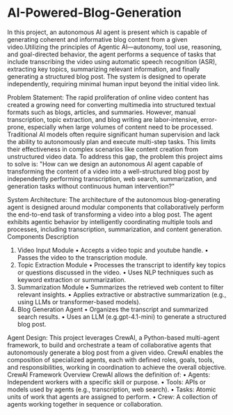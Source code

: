 # AI-Powered-Blog-Generation
In this project, an autonomous AI agent is present which is capable of generating coherent and informative blog content from a given video.Utilizing the principles of Agentic AI—autonomy, tool use, reasoning, and goal-directed behavior, the agent performs a sequence of tasks that include transcribing the video using automatic speech recognition (ASR), extracting key topics, summarizing relevant information, and finally generating a structured blog post. The system is designed to operate independently, requiring minimal human input beyond the initial video link.

Problem Statement:
The rapid proliferation of online video content has created a growing need for converting multimedia into structured textual formats such as blogs, articles, and summaries. However, manual transcription, topic extraction, and blog writing are labor-intensive, error-prone, especially when large volumes of content need to be processed.
Traditional AI models often require significant human supervision and lack the ability to autonomously plan and execute multi-step tasks. This limits their effectiveness in complex scenarios like content creation from unstructured video data.
To address this gap, the problem this project aims to solve is:
"How can we design an autonomous AI agent capable of transforming the content of a video into a well-structured blog post by independently performing transcription, web search, summarization, and generation tasks without continuous human intervention?"

System Architecture:
The architecture of the autonomous blog-generating agent is designed around modular components that collaboratively perform the end-to-end task of transforming a video into a blog post. The agent exhibits agentic behavior by intelligently coordinating multiple tools and processes, including transcription, summarization, and content generation.
Components Description
1. Video Input Module
•	Accepts a video topic and youtube handle.
•	Passes the video to the transcription module.
2. Topic Extraction Module
•	Processes the transcript to identify key topics or questions discussed in the video.
•	Uses NLP techniques such as keyword extraction or summarization.
3. Summarization Module
•	Summarizes the retrieved web content to filter relevant insights.
•	Applies extractive or abstractive summarization (e.g., using LLMs or transformer-based models).
4. Blog Generation Agent
•	Organizes the transcript and summarized search results.
•	Uses an LLM (e.g.gpt-4.1-mini) to generate a structured blog post.

Agent Design:
This project leverages CrewAI, a Python-based multi-agent framework, to build and orchestrate a team of collaborative agents that autonomously generate a blog post from a given video. CrewAI enables the composition of specialized agents, each with defined roles, goals, tools, and responsibilities, working in coordination to achieve the overall objective.
CrewAI Framework Overview
CrewAI allows the definition of:
•	Agents: Independent workers with a specific skill or purpose.
•	Tools: APIs or models used by agents (e.g., transcription, web search).
•	Tasks: Atomic units of work that agents are assigned to perform.
•	Crew: A collection of agents working together in sequence or collaboration.

